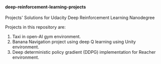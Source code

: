 #### deep-reinforcement-learning-projects
Projects' Solutions for Udacity Deep Reinforcement Learning Nanodegree

Projects in this repository are:
1. Taxi in open-AI gym environment.
2. Banana Navigation project using deep Q learning using Unity environment.
3. Deep deterministic policy gradient (DDPG) implementation for Reacher environment. 
